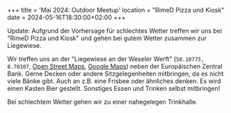 +++
title = 'Mai 2024: Outdoor Meetup'
location = "RimeD Pizza und Kiosk"
date = 2024-05-16T18:30:00+02:00
+++

Update: Aufgrund der Vorhersage für schlechtes Wetter treffen wir uns bei "RimeD Pizza und Kiosk" und gehen bei gutem Wetter zusammen zur Liegewiese.

Wir treffen uns an der "Liegewiese an der Weseler Werft" (`50.10775, 8.70107`, [Open Street Maps](https://www.openstreetmap.org/way/73510354), [Google Maps](https://maps.app.goo.gl/rZgMhJbkc1QGWpu38)) neben der Europäischen Zentral Bank.
Gerne Decken oder andere Sitzgelegenheiten mitbringen, da es nicht viele Bänke gibt. Auch an z.B. eine Frisbee oder ähnliches denken.
Es wird einen Kasten Bier gestellt. Sonstiges Essen und Trinken selbst mitbringen!

Bei schlechtem Wetter gehen wir zu einer nahegelegen Trinkhalle.
